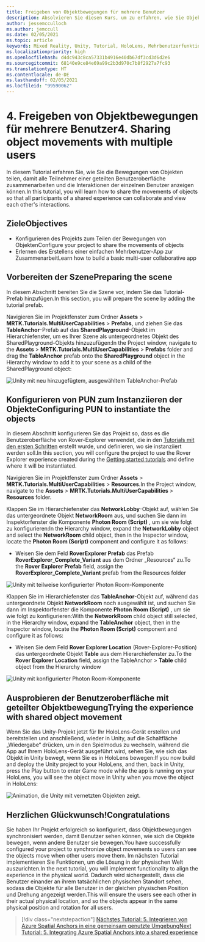```yaml
---
title: Freigeben von Objektbewegungen für mehrere Benutzer
description: Absolvieren Sie diesen Kurs, um zu erfahren, wie Sie Objektbewegungen mit mehreren Benutzern in einer HoloLens 2-Anwendung teilen.
author: jessemcculloch
ms.author: jemccull
ms.date: 02/05/2021
ms.topic: article
keywords: Mixed Reality, Unity, Tutorial, HoloLens, Mehrbenutzerfunktionen, Photon, MRTK, Mixed Reality Toolkit, UWP, Azure Spatial Anchors
ms.localizationpriority: high
ms.openlocfilehash: d4dc943c8ca57331b4916e40db67df3cd3d6d2e6
ms.sourcegitcommit: 68140e9ce84e69a99c2b3d970c7b8f2927a7fc93
ms.translationtype: HT
ms.contentlocale: de-DE
ms.lasthandoff: 02/05/2021
ms.locfileid: "99590062"
---
```

# <a name="4-sharing-object-movements-with-multiple-users"></a><span data-ttu-id="89de7-104">4. Freigeben von Objektbewegungen für mehrere Benutzer</span><span class="sxs-lookup"><span data-stu-id="89de7-104">4. Sharing object movements with multiple users</span></span>

<span data-ttu-id="89de7-105">In diesem Tutorial erfahren Sie, wie Sie die Bewegungen von Objekten teilen, damit alle Teilnehmer einer geteilten Benutzeroberfläche zusammenarbeiten und die Interaktionen der einzelnen Benutzer anzeigen können.</span><span class="sxs-lookup"><span data-stu-id="89de7-105">In this tutorial, you will learn how to share the movements of objects so that all participants of a shared experience can collaborate and view each other's interactions.</span></span>

## <a name="objectives"></a><span data-ttu-id="89de7-106">Ziele</span><span class="sxs-lookup"><span data-stu-id="89de7-106">Objectives</span></span>

* <span data-ttu-id="89de7-107">Konfigurieren des Projekts zum Teilen der Bewegungen von Objekten</span><span class="sxs-lookup"><span data-stu-id="89de7-107">Configure your project to share the movements of objects</span></span>
* <span data-ttu-id="89de7-108">Erlernen des Erstellens einer einfachen Mehrbenutzer-App zur Zusammenarbeit</span><span class="sxs-lookup"><span data-stu-id="89de7-108">Learn how to build a basic multi-user collaborative app</span></span>

## <a name="preparing-the-scene"></a><span data-ttu-id="89de7-109">Vorbereiten der Szene</span><span class="sxs-lookup"><span data-stu-id="89de7-109">Preparing the scene</span></span>

<span data-ttu-id="89de7-110">In diesem Abschnitt bereiten Sie die Szene vor, indem Sie das Tutorial-Prefab hinzufügen.</span><span class="sxs-lookup"><span data-stu-id="89de7-110">In this section, you will prepare the scene by adding the tutorial prefab.</span></span>

<span data-ttu-id="89de7-111">Navigieren Sie im Projektfenster zum Ordner **Assets** > **MRTK.Tutorials.MultiUserCapabilities** > **Prefabs**, und ziehen Sie das **TableAnchor**-Prefab auf das **SharedPlayground**-Objekt im Hierarchiefenster, um es Ihrer Szene als untergeordnetes Objekt des SharedPlayground-Objekts hinzuzufügen:</span><span class="sxs-lookup"><span data-stu-id="89de7-111">In the Project window, navigate to the **Assets** > **MRTK.Tutorials.MultiUserCapabilities** > **Prefabs** folder and drag the **TableAnchor** prefab onto the **SharedPlayground** object in the Hierarchy window to add it to your scene as a child of the SharedPlayground object:</span></span>

![Unity mit neu hinzugefügtem, ausgewähltem TableAnchor-Prefab](images/mr-learning-sharing/sharing-04-section1-step1-1.png)

## <a name="configuring-pun-to-instantiate-the-objects"></a><span data-ttu-id="89de7-113">Konfigurieren von PUN zum Instanziieren der Objekte</span><span class="sxs-lookup"><span data-stu-id="89de7-113">Configuring PUN to instantiate the objects</span></span>

<span data-ttu-id="89de7-114">In diesem Abschnitt konfigurieren Sie das Projekt so, dass es die Benutzeroberfläche von Rover-Explorer verwendet, die in den [Tutorials mit den ersten Schritten](mr-learning-base-01.md) erstellt wurde, und definieren, wo sie instanziiert werden soll.</span><span class="sxs-lookup"><span data-stu-id="89de7-114">In this section, you will configure the project to use the Rover Explorer experience created during the [Getting started tutorials](mr-learning-base-01.md) and define where it will be instantiated.</span></span>

<span data-ttu-id="89de7-115">Navigieren Sie im Projektfenster zum Ordner **Assets** > **MRTK.Tutorials.MultiUserCapabilities** > **Resources**.</span><span class="sxs-lookup"><span data-stu-id="89de7-115">In the Project window, navigate to the **Assets** > **MRTK.Tutorials.MultiUserCapabilities** > **Resources** folder.</span></span>

<span data-ttu-id="89de7-116">Klappen Sie im Hierarchiefenster das **NetworkLobby**-Objekt auf, wählen Sie das untergeordnete Objekt **NetworkRoom** aus, und suchen Sie dann im Inspektorfenster die Komponente **Photon Room (Script)** , um sie wie folgt zu konfigurieren:</span><span class="sxs-lookup"><span data-stu-id="89de7-116">In the Hierarchy window, expand the **NetworkLobby** object and select the **NetworkRoom** child object, then in the Inspector window, locate the **Photon Room (Script)** component and configure it as follows:</span></span>

* <span data-ttu-id="89de7-117">Weisen Sie dem Feld **RoverExplorer Prefab** das Prefab **RoverExplorer_Complete_Variant** aus dem Ordner „Resources“ zu.</span><span class="sxs-lookup"><span data-stu-id="89de7-117">To the **Rover Explorer Prefab** field, assign the **RoverExplorer_Complete_Variant** prefab from the Resources folder</span></span>

![Unity mit teilweise konfigurierter Photon Room-Komponente](images/mr-learning-sharing/sharing-04-section2-step1-1.png)

<span data-ttu-id="89de7-119">Klappen Sie im Hierarchiefenster das **TableAnchor**-Objekt auf, während das untergeordnete Objekt **NetworkRoom** noch ausgewählt ist, und suchen Sie dann im Inspektorfenster die Komponente **Photon Room (Script)** , um sie wie folgt zu konfigurieren:</span><span class="sxs-lookup"><span data-stu-id="89de7-119">With the **NetworkRoom** child object still selected, in the Hierarchy window, expand the **TableAnchor** object, then in the Inspector window, locate the **Photon Room (Script)** component and configure it as follows:</span></span>

* <span data-ttu-id="89de7-120">Weisen Sie dem Feld **Rover Explorer Location** (Rover-Explorer-Position) das untergeordnete Objekt **Table** aus dem Hierarchiefenster zu.</span><span class="sxs-lookup"><span data-stu-id="89de7-120">To the **Rover Explorer Location** field, assign the TableAnchor > **Table** child object from the Hierarchy window</span></span>

![Unity mit konfigurierter Photon Room-Komponente](images/mr-learning-sharing/sharing-04-section2-step1-2.png)

## <a name="trying-the-experience-with-shared-object-movement"></a><span data-ttu-id="89de7-122">Ausprobieren der Benutzeroberfläche mit geteilter Objektbewegung</span><span class="sxs-lookup"><span data-stu-id="89de7-122">Trying the experience with shared object movement</span></span>

<span data-ttu-id="89de7-123">Wenn Sie das Unity-Projekt jetzt für Ihr HoloLens-Gerät erstellen und bereitstellen und anschließend, wieder in Unity, auf die Schaltfläche „Wiedergabe“ drücken, um in den Spielmodus zu wechseln, während die App auf Ihrem HoloLens-Gerät ausgeführt wird, sehen Sie, wie sich das Objekt in Unity bewegt, wenn Sie es in HoloLens bewegen:</span><span class="sxs-lookup"><span data-stu-id="89de7-123">If you now build and deploy the Unity project to your HoloLens, and then, back in Unity, press the Play button to enter Game mode while the app is running on your HoloLens, you will see the object move in Unity when you move the object in HoloLens:</span></span>

![Animation, die Unity mit vernetzten Objekten zeigt.](images/mr-learning-sharing/sharing-04-section3-step1-1.gif)

## <a name="congratulations"></a><span data-ttu-id="89de7-125">Herzlichen Glückwunsch!</span><span class="sxs-lookup"><span data-stu-id="89de7-125">Congratulations</span></span>

<span data-ttu-id="89de7-126">Sie haben Ihr Projekt erfolgreich so konfiguriert, dass Objektbewegungen synchronisiert werden, damit Benutzer sehen können, wie sich die Objekte bewegen, wenn andere Benutzer sie bewegen.</span><span class="sxs-lookup"><span data-stu-id="89de7-126">You have successfully configured your project to synchronize object movements so users can see the objects move when other users move them.</span></span> <span data-ttu-id="89de7-127">Im nächsten Tutorial implementieren Sie Funktionen, um die Lösung in der physischen Welt auszurichten.</span><span class="sxs-lookup"><span data-stu-id="89de7-127">In the next tutorial, you will implement functionality to align the experience in the physical world.</span></span> <span data-ttu-id="89de7-128">Dadurch wird sichergestellt, dass die Benutzer einander an ihrem tatsächlichen physischen Standort sehen, sodass die Objekte für alle Benutzer in der gleichen physischen Position und Drehung angezeigt werden.</span><span class="sxs-lookup"><span data-stu-id="89de7-128">This will ensure the users see each other in their actual physical location, and so the objects appear in the same physical position and rotation for all users.</span></span>

> [!div class="nextstepaction"]
> [<span data-ttu-id="89de7-129">Nächstes Tutorial: 5. Integrieren von Azure Spatial Anchors in eine gemeinsam genutzte Umgebung</span><span class="sxs-lookup"><span data-stu-id="89de7-129">Next Tutorial: 5. Integrating Azure Spatial Anchors into a shared experience</span></span>](mr-learning-sharing-05.md)
